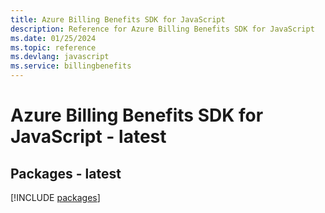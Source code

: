 ```yaml
---
title: Azure Billing Benefits SDK for JavaScript
description: Reference for Azure Billing Benefits SDK for JavaScript
ms.date: 01/25/2024
ms.topic: reference
ms.devlang: javascript
ms.service: billingbenefits
---
```

# Azure Billing Benefits SDK for JavaScript - latest
## Packages - latest
[!INCLUDE [packages](billing-benefits-index.md)]